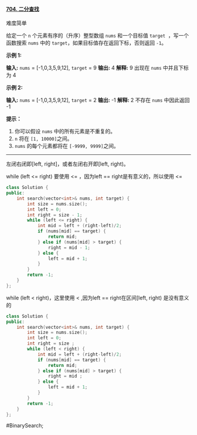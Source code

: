 #### [704. 二分查找](https://leetcode.cn/problems/binary-search/)

难度简单

给定一个 `n` 个元素有序的（升序）整型数组 `nums` 和一个目标值 `target`  ，写一个函数搜索 `nums` 中的 `target`，如果目标值存在返回下标，否则返回 `-1`。

  
**示例 1:**

**输入:** `nums` = [-1,0,3,5,9,12], `target` = 9
**输出:** 4
**解释:** 9 出现在 `nums` 中并且下标为 4

**示例 2:**

**输入:** `nums` = [-1,0,3,5,9,12], `target` = 2
**输出:** -1
**解释:** 2 不存在 `nums` 中因此返回 -1

**提示：**

1.  你可以假设 `nums` 中的所有元素是不重复的。
2.  `n` 将在 `[1, 10000]`之间。
3.  `nums` 的每个元素都将在 `[-9999, 9999]`之间。

---- ----
左闭右闭即\[left, right]，或者左闭右开即\[left, right)。

while (left <= right) 要使用 <= ，因为left == right是有意义的，所以使用 <=
```cpp
class Solution { 
public: 
    int search(vector<int>& nums, int target) {
        int size = nums.size(); 
        int left = 0; 
        int right = size - 1; 
        while (left <= right) { 
            int mid = left + (right-left)/2; 
            if (nums[mid] == target) { 
                return mid; 
            } else if (nums[mid] > target) { 
                right = mid - 1; 
            } else { 
                left = mid + 1; 
            } 
        } 
        return -1; 
    } 
};
```

while (left < right)，这里使用 < ,因为left == right在区间\[left, right) 是没有意义的
```cpp
class Solution {
public:
    int search(vector<int>& nums, int target) {
        int size = nums.size();
        int left = 0;
        int right = size ;
        while (left < right) {
            int mid = left + (right-left)/2;
            if (nums[mid] == target) {
                return mid;
            } else if (nums[mid] > target) {
                right = mid ;
            } else {
                left = mid + 1;
            }
        }
        return -1;
    }
};
```
#BinarySearch;